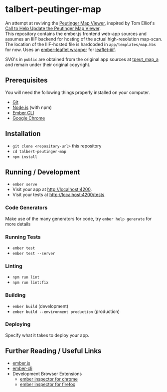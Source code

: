 # talbert-peutinger-map

An attempt at reviving the [Peutinger Map Viewer](https://peutinger.atlantides.org/map-a/), inspired by Tom Elliot's [Call to Help Update the Peutinger Map Viewer](http://awmc.unc.edu/wordpress/blog/2021/08/30/call-to-help-update-the-peutinger-map-viewer/).  
This repository contains the ember.js frontend web-app sources and assumes an IIIF backend for hosting of the actual high-resolution map-scan. The location of the IIIF-hosted file is hardcoded in `app/templates/map.hbs` for now. Uses an [ember-leaflet wrapper](https://github.com/MikiDi/ember-leaflet-iiif/commits/main) for [leaflet-iiif](https://github.com/mejackreed/Leaflet-IIIF).

SVG's in `public` are obtained from the original app sources at [tpeut_map_a](https://github.com/paregorios/tpeut_map_a) and remain under their original copyright.

## Prerequisites

You will need the following things properly installed on your computer.

* [Git](https://git-scm.com/)
* [Node.js](https://nodejs.org/) (with npm)
* [Ember CLI](https://ember-cli.com/)
* [Google Chrome](https://google.com/chrome/)

## Installation

* `git clone <repository-url>` this repository
* `cd talbert-peutinger-map`
* `npm install`

## Running / Development

* `ember serve`
* Visit your app at [http://localhost:4200](http://localhost:4200).
* Visit your tests at [http://localhost:4200/tests](http://localhost:4200/tests).

### Code Generators

Make use of the many generators for code, try `ember help generate` for more details

### Running Tests

* `ember test`
* `ember test --server`

### Linting

* `npm run lint`
* `npm run lint:fix`

### Building

* `ember build` (development)
* `ember build --environment production` (production)

### Deploying

Specify what it takes to deploy your app.

## Further Reading / Useful Links

* [ember.js](https://emberjs.com/)
* [ember-cli](https://ember-cli.com/)
* Development Browser Extensions
  * [ember inspector for chrome](https://chrome.google.com/webstore/detail/ember-inspector/bmdblncegkenkacieihfhpjfppoconhi)
  * [ember inspector for firefox](https://addons.mozilla.org/en-US/firefox/addon/ember-inspector/)
